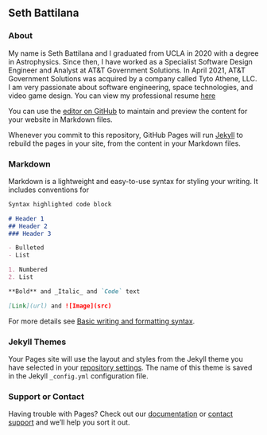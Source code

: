 ## Seth Battilana

### About

My name is Seth Battilana and I graduated from UCLA in 2020 with a degree in Astrophysics. Since then, I have worked as a Specialist Software Design Engineer and Analyst at AT&T Government Solutions. In April 2021, AT&T Government Solutions was acquired by a company called Tyto Athene, LLC. I am very passionate about software engineering, space technologies, and video game design. You can view my professional resume [here](https://sbattilana.github.io/ResumeSethBattilana.03212022.pdf)

You can use the [editor on GitHub](https://github.com/sbattilana/sbattilana.github.io/edit/main/README.md) to maintain and preview the content for your website in Markdown files.

Whenever you commit to this repository, GitHub Pages will run [Jekyll](https://jekyllrb.com/) to rebuild the pages in your site, from the content in your Markdown files.

### Markdown

Markdown is a lightweight and easy-to-use syntax for styling your writing. It includes conventions for

```markdown
Syntax highlighted code block

# Header 1
## Header 2
### Header 3

- Bulleted
- List

1. Numbered
2. List

**Bold** and _Italic_ and `Code` text

[Link](url) and ![Image](src)
```

For more details see [Basic writing and formatting syntax](https://docs.github.com/en/github/writing-on-github/getting-started-with-writing-and-formatting-on-github/basic-writing-and-formatting-syntax).

### Jekyll Themes

Your Pages site will use the layout and styles from the Jekyll theme you have selected in your [repository settings](https://github.com/sbattilana/sbattilana.github.io/settings/pages). The name of this theme is saved in the Jekyll `_config.yml` configuration file.

### Support or Contact

Having trouble with Pages? Check out our [documentation](https://docs.github.com/categories/github-pages-basics/) or [contact support](https://support.github.com/contact) and we’ll help you sort it out.
 